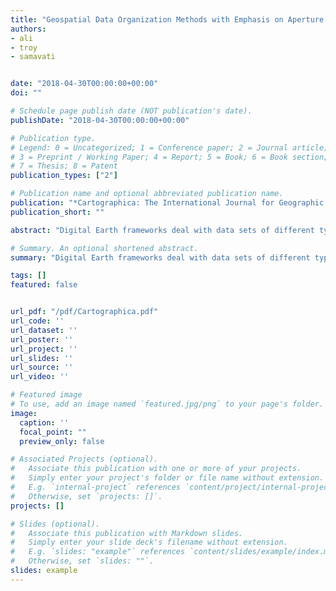 ```yaml
---
title: "Geospatial Data Organization Methods with Emphasis on Aperture 3 Hexagonal Discrete Global Grid Systems"
authors:
- ali
- troy
- samavati


date: "2018-04-30T00:00:00+00:00"
doi: ""

# Schedule page publish date (NOT publication's date).
publishDate: "2018-04-30T00:00:00+00:00"

# Publication type.
# Legend: 0 = Uncategorized; 1 = Conference paper; 2 = Journal article;
# 3 = Preprint / Working Paper; 4 = Report; 5 = Book; 6 = Book section;
# 7 = Thesis; 8 = Patent
publication_types: ["2"]

# Publication name and optional abbreviated publication name.
publication: "*Cartographica: The International Journal for Geographic Information and Geovisualization (University of Toronto Press)*"
publication_short: ""

abstract: "Digital Earth frameworks deal with data sets of different types collected from various sources. In order to effectively store, retrieve, and transmit these data sets, efficient multiscale data representations that are compatible with the underlying structure of the Digital Earth framework are required. In this paper, we describe several such techniques and their properties; namely, how to represent data in the multiscale cell hierarchy of a DGGS or in the multiscale hierarchy of a customized wavelet transform. We also discuss how these techniques can be tuned to be applicable to the A3H DGGS."

# Summary. An optional shortened abstract.
summary: "Digital Earth frameworks deal with data sets of different types collected from various sources. In order to effectively store, retrieve, and transmit these data sets, efficient multiscale data representations that are compatible with the underlying structure of the Digital Earth framework are required. In this paper, we describe several such techniques and their properties; namely, how to represent data in the multiscale cell hierarchy of a DGGS or in the multiscale hierarchy of a customized wavelet transform. We also discuss how these techniques can be tuned to be applicable to the A3H DGGS."

tags: []
featured: false


url_pdf: "/pdf/Cartographica.pdf"
url_code: ''
url_dataset: ''
url_poster: ''
url_project: ''
url_slides: ''
url_source: ''
url_video: ''

# Featured image
# To use, add an image named `featured.jpg/png` to your page's folder. 
image:
  caption: ''
  focal_point: ""
  preview_only: false

# Associated Projects (optional).
#   Associate this publication with one or more of your projects.
#   Simply enter your project's folder or file name without extension.
#   E.g. `internal-project` references `content/project/internal-project/index.md`.
#   Otherwise, set `projects: []`.
projects: []

# Slides (optional).
#   Associate this publication with Markdown slides.
#   Simply enter your slide deck's filename without extension.
#   E.g. `slides: "example"` references `content/slides/example/index.md`.
#   Otherwise, set `slides: ""`.
slides: example
---
```

